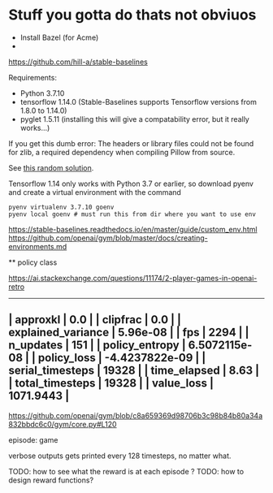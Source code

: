 # Stuff you gotta do thats not obviuos

 * Install Bazel (for Acme)
 *

https://github.com/hill-a/stable-baselines

Requirements:
 * Python 3.7.10
 * tensorflow 1.14.0 (Stable-Baselines supports Tensorflow versions from 1.8.0 to 1.14.0)
 * pyglet 1.5.11 (installing this will give a compatability error, but it really works...)


If you get this dumb error:
The headers or library files could not be found for zlib,
a required dependency when compiling Pillow from source.

See [this random solution](https://akrabat.com/installing-pillow-on-macos-10-15-calatalina/).

Tensorflow 1.14 only works with Python 3.7 or earlier, so download pyenv and create
a virtual environment with the command

```
pyenv virtualenv 3.7.10 goenv
pyenv local goenv # must run this from dir where you want to use env
```

https://stable-baselines.readthedocs.io/en/master/guide/custom_env.html
https://github.com/openai/gym/blob/master/docs/creating-environments.md

** policy class


https://ai.stackexchange.com/questions/11174/2-player-games-in-openai-retro


---------------------------------------
| approxkl           | 0.0            |
| clipfrac           | 0.0            |
| explained_variance | 5.96e-08       |
| fps                | 2294           |
| n_updates          | 151            |
| policy_entropy     | 6.5072115e-08  |
| policy_loss        | -4.4237822e-09 |
| serial_timesteps   | 19328          |
| time_elapsed       | 8.63           |
| total_timesteps    | 19328          |
| value_loss         | 1071.9443      |
---------------------------------------


https://github.com/openai/gym/blob/c8a659369d98706b3c98b84b80a34a832bbdc6c0/gym/core.py#L120


episode: game

verbose outputs gets printed every 128 timesteps, no matter what.

TODO: how to see what the reward is at each episode ?
TODO: how to design reward functions?
